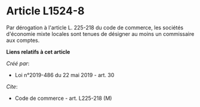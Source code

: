 # Article L1524-8

Par dérogation à l'article L. 225-218 du code de commerce, les sociétés d'économie mixte locales sont tenues de désigner au
moins un commissaire aux comptes.

**Liens relatifs à cet article**

_Créé par_:

  - Loi n°2019-486 du 22 mai 2019 - art. 30

_Cite_:

  - Code de commerce - art. L225-218 (M)
